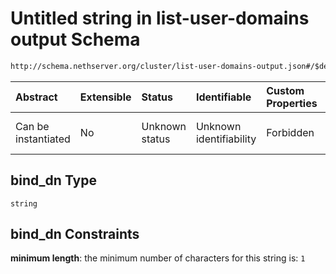# Untitled string in list-user-domains output Schema

```txt
http://schema.nethserver.org/cluster/list-user-domains-output.json#/$defs/additional-properties-of-ldap/properties/bind_dn
```



| Abstract            | Extensible | Status         | Identifiable            | Custom Properties | Additional Properties | Access Restrictions | Defined In                                                                                      |
| :------------------ | :--------- | :------------- | :---------------------- | :---------------- | :-------------------- | :------------------ | :---------------------------------------------------------------------------------------------- |
| Can be instantiated | No         | Unknown status | Unknown identifiability | Forbidden         | Allowed               | none                | [list-user-domains-output.json\*](cluster/list-user-domains-output.json "open original schema") |

## bind\_dn Type

`string`

## bind\_dn Constraints

**minimum length**: the minimum number of characters for this string is: `1`
